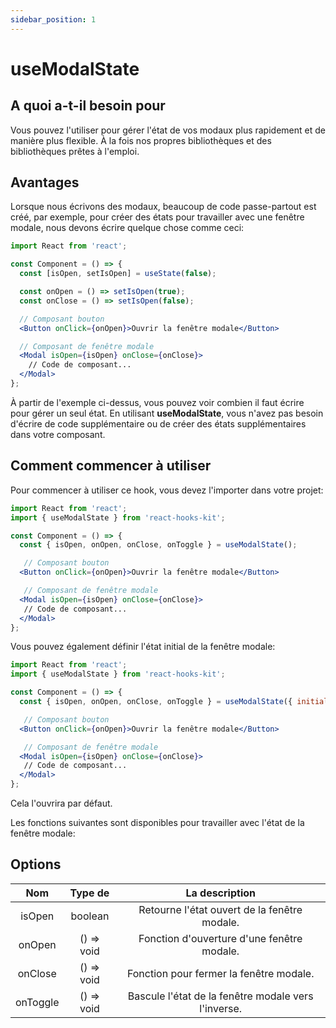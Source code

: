 ```yaml
---
sidebar_position: 1
---
```


# useModalState

## A quoi a-t-il besoin pour

Vous pouvez l'utiliser pour gérer l'état de vos modaux plus rapidement et de manière plus flexible. À la fois nos propres bibliothèques et des bibliothèques prêtes à l'emploi.

## Avantages

Lorsque nous écrivons des modaux, beaucoup de code passe-partout est créé, par exemple, pour créer des états pour travailler avec une fenêtre modale, nous devons écrire quelque chose comme ceci:

```jsx
import React from 'react';

const Component = () => {
  const [isOpen, setIsOpen] = useState(false);

  const onOpen = () => setIsOpen(true);
  const onClose = () => setIsOpen(false);

  // Composant bouton
  <Button onClick={onOpen}>Ouvrir la fenêtre modale</Button>

  // Composant de fenêtre modale
  <Modal isOpen={isOpen} onClose={onClose}>
    // Code de composant...
  </Modal>
};
```

À partir de l'exemple ci-dessus, vous pouvez voir combien il faut écrire pour gérer un seul état. En utilisant **useModalState**, vous n'avez pas besoin d'écrire de code supplémentaire ou de créer des états supplémentaires dans votre composant.

## Comment commencer à utiliser

Pour commencer à utiliser ce hook, vous devez l'importer dans votre projet:

```jsx
import React from 'react';
import { useModalState } from 'react-hooks-kit';

const Component = () => {
  const { isOpen, onOpen, onClose, onToggle } = useModalState();

   // Composant bouton
  <Button onClick={onOpen}>Ouvrir la fenêtre modale</Button>

   // Composant de fenêtre modale
  <Modal isOpen={isOpen} onClose={onClose}>
   // Code de composant...
  </Modal>
};
```

Vous pouvez également définir l'état initial de la fenêtre modale:

```jsx
import React from 'react';
import { useModalState } from 'react-hooks-kit';

const Component = () => {
  const { isOpen, onOpen, onClose, onToggle } = useModalState({ initialIsOpen: true });

   // Composant bouton
  <Button onClick={onOpen}>Ouvrir la fenêtre modale</Button>

   // Composant de fenêtre modale
  <Modal isOpen={isOpen} onClose={onClose}>
   // Code de composant...
  </Modal>
};
```

Cela l'ouvrira par défaut.

Les fonctions suivantes sont disponibles pour travailler avec l'état de la fenêtre modale:

## Options

| Nom | Type de | La description |
| :---: | :---: | :---: |
| isOpen | boolean | Retourne l'état ouvert de la fenêtre modale. |
| onOpen | () => void | Fonction d'ouverture d'une fenêtre modale. |
| onClose | () => void | Fonction pour fermer la fenêtre modale. |
| onToggle | () => void | Bascule l'état de la fenêtre modale vers l'inverse. |
